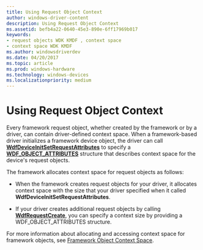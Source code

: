 ```yaml
---
title: Using Request Object Context
author: windows-driver-content
description: Using Request Object Context
ms.assetid: befb4a22-0640-45e3-890e-6ff17969b017
keywords:
- request objects WDK KMDF , context space
- context space WDK KMDF
ms.author: windowsdriverdev
ms.date: 04/20/2017
ms.topic: article
ms.prod: windows-hardware
ms.technology: windows-devices
ms.localizationpriority: medium
---
```


# Using Request Object Context





Every framework request object, whether created by the framework or by a driver, can contain driver-defined context space. When a framework-based driver initializes a framework device object, the driver can call [**WdfDeviceInitSetRequestAttributes**](https://msdn.microsoft.com/library/windows/hardware/ff546786) to specify a [**WDF\_OBJECT\_ATTRIBUTES**](https://msdn.microsoft.com/library/windows/hardware/ff552400) structure that describes context space for the device's request objects.

The framework allocates context space for request objects as follows:

-   When the framework creates request objects for your driver, it allocates context space with the size that your driver specified when it called **WdfDeviceInitSetRequestAttributes**.

-   If your driver creates additional request objects by calling [**WdfRequestCreate**](https://msdn.microsoft.com/library/windows/hardware/ff549951), you can specify a context size by providing a WDF\_OBJECT\_ATTRIBUTES structure.

For more information about allocating and accessing context space for framework objects, see [Framework Object Context Space](framework-object-context-space.md).

 

 





